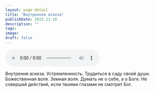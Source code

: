 ```yaml
---
layout: page-detail
title: "Внутренняя аскеза"
publishDate: 2013.11.16
description: ""
tags:
image:
draft: false
---
```


<audio title="2013.11.16 - Внутренняя аскеза.mp3" src="https://filer-api.advayta.org/v1.0/public/files/73122" controls=""></audio>

 Внутрення аскеза. Устремленность. Трудиться в саду своей души. Божественная воля. Земная воля. Думать не о себе, а о Боге. Не совершай действий, если твоими глазами не смотрит Бог. 

  
